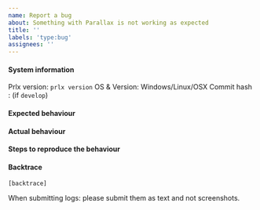 ```yaml
---
name: Report a bug
about: Something with Parallax is not working as expected
title: ''
labels: 'type:bug'
assignees: ''
---
```


#### System information

Prlx version: `prlx version`
OS & Version: Windows/Linux/OSX
Commit hash : (if `develop`)

#### Expected behaviour

#### Actual behaviour

#### Steps to reproduce the behaviour

#### Backtrace

````
[backtrace]
````

When submitting logs: please submit them as text and not screenshots.

